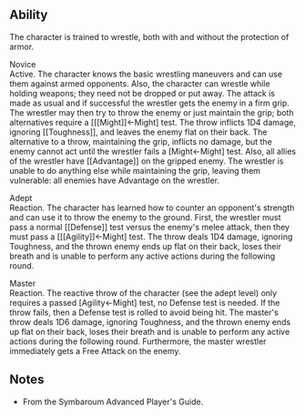 ## Ability
The character is trained to wrestle, both with and without the protection of armor.

Novice<br>Active. The character knows the basic wrestling maneuvers and can use them against armed opponents. Also, the character can wrestle while holding weapons; they need not be dropped or put away. The attack is made as usual and if successful the wrestler gets the enemy in a firm grip. The wrestler may then try to throw the enemy or just maintain the grip; both alternatives require a \[[[Might]]←Might\] test. The throw inflicts 1D4 damage, ignoring [[Toughness]], and leaves the enemy flat on their back. The alternative to a throw, maintaining the grip, inflicts no damage, but the enemy cannot act until the wrestler fails a \[Might←Might\] test. Also, all allies of the wrestler have [[Advantage]] on the gripped enemy. The wrestler is unable to do anything else while maintaining the grip, leaving them vulnerable: all enemies have Advantage on the wrestler.

Adept<br>Reaction. The character has learned how to counter an opponent's strength and can use it to throw the enemy to the ground. First, the wrestler must pass a normal [[Defense]] test versus the enemy's melee attack, then they must pass a \[[[Agility]]←Might\] test. The throw deals 1D4 damage, ignoring Toughness, and the thrown enemy ends up flat on their back, loses their breath and is unable to perform any active actions during the following round.

Master<br>Reaction. The reactive throw of the character (see the adept level) only requires a passed \[Agility←Might\] test, no Defense test is needed. If the throw fails, then a Defense test is rolled to avoid being hit. The master's throw deals 1D6 damage, ignoring Toughness, and the thrown enemy ends up flat on their back, loses their breath and is unable to perform any active actions during the following round. Furthermore, the master wrestler immediately gets a Free Attack on the enemy.
## Notes
* From the Symbaroum Advanced Player's Guide.
